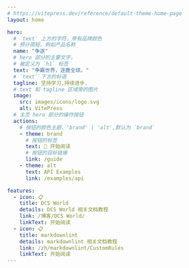 ```yaml
---
# https://vitepress.dev/reference/default-theme-home-page
layout: home

hero:
  # `text` 上方的字符，带有品牌颜色
  # 预计简短，例如产品名称
  name: "争逐"
  # hero 部分的主要文字，
  # 被定义为 `h1` 标签
  text: "争霸世界，逐鹿全球。"
  # `text` 下方的标语
  tagline: 坚持学习,持续进步.
  # text 和 tagline 区域旁的图片
  image:
    src: images/icons/logo.svg
    alt: VitePress
  # 主页 hero 部分的操作按钮
  actions:
    # 按钮的颜色主题，'brand' | 'alt',默认为 `brand`
    - theme: brand
      # 按钮的标签
      text: 📖 开始阅读
      # 按钮的目标链接
      link: /guide
    - theme: alt
      text: API Examples
      link: /examples/api

features:
  - icon: 📋
    title: DCS World
    details: DCS World 相关文档教程
    link: /博客/DCS World/
    linkText: 开始阅读
  - icon: 📋
    title: markdownlint
    details: markdownlint 相关文档教程
    link: /zh/markdownlint/CustomRules
    linkText: 开始阅读
---
```

